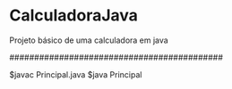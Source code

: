 # CalculadoraJava
Projeto básico de uma calculadora em java

###########################################

$javac Principal.java
$java Principal
